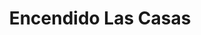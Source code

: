 ---
title: "Encendido Las Casas"
url: /ciudad-autonoma-de-buenos-aires/encendido-las-casas/
shop: general
---